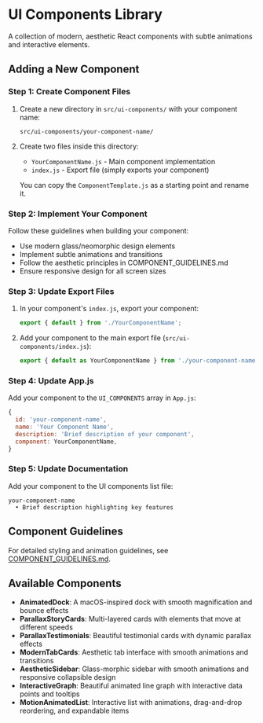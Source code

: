 # UI Components Library

A collection of modern, aesthetic React components with subtle animations and interactive elements.

## Adding a New Component

### Step 1: Create Component Files

1. Create a new directory in `src/ui-components/` with your component name:
   ```
   src/ui-components/your-component-name/
   ```

2. Create two files inside this directory:
   - `YourComponentName.js` - Main component implementation
   - `index.js` - Export file (simply exports your component)

   You can copy the `ComponentTemplate.js` as a starting point and rename it.

### Step 2: Implement Your Component

Follow these guidelines when building your component:

- Use modern glass/neomorphic design elements
- Implement subtle animations and transitions
- Follow the aesthetic principles in COMPONENT_GUIDELINES.md
- Ensure responsive design for all screen sizes

### Step 3: Update Export Files

1. In your component's `index.js`, export your component:
   ```js
   export { default } from './YourComponentName';
   ```

2. Add your component to the main export file (`src/ui-components/index.js`):
   ```js
   export { default as YourComponentName } from './your-component-name/YourComponentName';
   ```

### Step 4: Update App.js

Add your component to the `UI_COMPONENTS` array in `App.js`:

```js
{
  id: 'your-component-name',
  name: 'Your Component Name',
  description: 'Brief description of your component',
  component: YourComponentName,
}
```

### Step 5: Update Documentation

Add your component to the UI components list file:

```
your-component-name
  • Brief description highlighting key features
```

## Component Guidelines

For detailed styling and animation guidelines, see [COMPONENT_GUIDELINES.md](./COMPONENT_GUIDELINES.md).

## Available Components

- **AnimatedDock**: A macOS-inspired dock with smooth magnification and bounce effects
- **ParallaxStoryCards**: Multi-layered cards with elements that move at different speeds
- **ParallaxTestimonials**: Beautiful testimonial cards with dynamic parallax effects
- **ModernTabCards**: Aesthetic tab interface with smooth animations and transitions
- **AestheticSidebar**: Glass-morphic sidebar with smooth animations and responsive collapsible design
- **InteractiveGraph**: Beautiful animated line graph with interactive data points and tooltips
- **MotionAnimatedList**: Interactive list with animations, drag-and-drop reordering, and expandable items 
